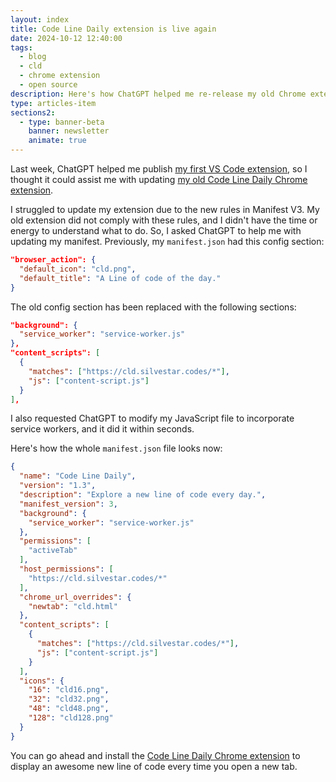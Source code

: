 ```yaml
---
layout: index
title: Code Line Daily extension is live again
date: 2024-10-12 12:40:00
tags:
  - blog
  - cld
  - chrome extension
  - open source
description: Here's how ChatGPT helped me re-release my old Chrome extension, Code Line Daily.
type: articles-item
sections2:
  - type: banner-beta
    banner: newsletter
    animate: true
---
```


Last week, ChatGPT helped me publish [my first VS Code extension](/articles/clamp-it/), so I thought it could assist me with updating [my old Code Line Daily Chrome extension](/articles/the-first-year-of-my-side-project-code-line-daily/).

I struggled to update my extension due to the new rules in Manifest V3. My old extension did not comply with these rules, and I didn't have the time or energy to understand what to do. So, I asked ChatGPT to help me with updating my manifest. Previously, my `manifest.json` had this config section:

```json
"browser_action": {
  "default_icon": "cld.png",
  "default_title": "A Line of code of the day."
}
```

The old config section has been replaced with the following sections:

```json
"background": {
  "service_worker": "service-worker.js"
},
"content_scripts": [
  {
    "matches": ["https://cld.silvestar.codes/*"],
    "js": ["content-script.js"]
  }
],
```

I also requested ChatGPT to modify my JavaScript file to incorporate service workers, and it did it within seconds.

Here's how the whole  `manifest.json` file looks now:

```json
{
  "name": "Code Line Daily",
  "version": "1.3",
  "description": "Explore a new line of code every day.",
  "manifest_version": 3,
  "background": {
    "service_worker": "service-worker.js"
  },
  "permissions": [
    "activeTab"
  ],
  "host_permissions": [
    "https://cld.silvestar.codes/*"
  ],
  "chrome_url_overrides": {
    "newtab": "cld.html"
  },
  "content_scripts": [
    {
      "matches": ["https://cld.silvestar.codes/*"],
      "js": ["content-script.js"]
    }
  ],
  "icons": {
    "16": "cld16.png",
    "32": "cld32.png",
    "48": "cld48.png",
    "128": "cld128.png"
  }
}
```

You can go ahead and install the [Code Line Daily Chrome extension](https://chromewebstore.google.com/detail/code-line-daily/jfgojeolhopchbgfdgodicnaimmkbpbg) to display an awesome new line of code every time you open a new tab.